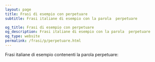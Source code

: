 ```yaml
---
layout: page
title: Frasi di esempio con perpetuare 
subtitle: Frasi italiane di esempio con la parola  perpetuare

og_title: Frasi di esempio con perpetuare 
og_description: Frasi italiane di esempio con la parola  perpetuare
og_type: website
permalink: /frasi/p/perpetuare.html
---
```


Frasi italiane di esempio contenenti la parola perpetuare:


